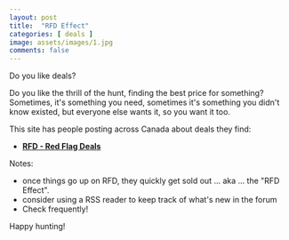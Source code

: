 ```yaml
---
layout: post
title:  "RFD Effect"
categories: [ deals ]
image: assets/images/1.jpg
comments: false
---
```


Do you like deals?  

Do you like the thrill of the hunt, finding the best price for something?  
Sometimes, it's something you need, sometimes it's something you didn't know existed, but everyone else wants it, so you want it too.

This site has people posting across Canada about deals they find:
+ **[RFD - Red Flag Deals](https://forums.redflagdeals.com/hot-deals-f9/)** 


Notes:

+ once things go up on RFD, they quickly get sold out ... aka ... the "RFD Effect".
+ consider using a RSS reader to keep track of what's new in the forum
+ Check frequently!

Happy hunting!


